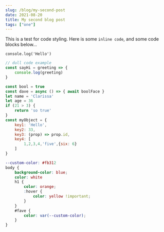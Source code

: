 ```yaml
---
slug: /blog/my-second-post
date: 2021-08-20
title: My second blog post
tags: ["one"]
---
```


This is a test for code styling. Here is some `inline code`, and some code blocks below...

```
console.log('Hello')
```

```javascript
// dull code example
const sayHi = greeting => {
	console.log(greeting)
}

const bool = true
const dave = async () => { await boolFace }
let name = 'Clarissa'
let age = 36
if (21 > 3) {
	return 'so true'
}
const myObject = {
	key1: 'Hello',
	key2: 33,
	key3: (prop) => prop.id,
	key4: [
		1,2,3,4,'five',{six: 6}
	]
}
```

```scss
--custom-color: #fb312
body {
	background-color: blue;
	color: white
	h1 {
		color: orange;
		:hover {
			color: yellow !important;
		}
	}
	#fave {
		color: var(--custom-color);
	}
}
```
